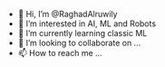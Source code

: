 - 👋 Hi, I’m @RaghadAlruwily
- 👀 I’m interested in AI, ML and Robots
- 🌱 I’m currently learning classic ML
- 💞️ I’m looking to collaborate on ...
- 📫 How to reach me ...

<!---
RaghadAlruwily/RaghadAlruwily is a ✨ special ✨ repository because its `README.md` (this file) appears on your GitHub profile.
You can click the Preview link to take a look at your changes.
--->
